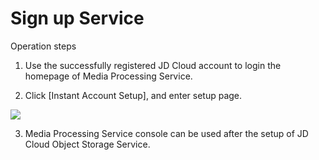 # Sign up Service

Operation steps

1. Use the successfully registered JD Cloud account to login the homepage of Media Processing Service.

2. Click [Instant Account Setup], and enter setup page.

![](https://github.com/jdcloudcom/cn/blob/edit/image/Media-Processing-Service/MPS-001.png)

3. Media Processing Service console can be used after the setup of JD Cloud Object Storage Service.
